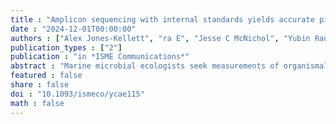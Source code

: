 ```yaml
---
title : "Amplicon sequencing with internal standards yields accurate picocyanobacteria cell abundances as validated with flow cytometry"
date : "2024-12-01T00:00:00"
authors : ["Alex Jones-Kellett", "ra E", "Jesse C McNichol", "Yubin Raut", "Kelsy R Cain", "François Ribalet", "E Virginia Armbrust", "Michael J Follows", "Jed A Fuhrman"]
publication_types : ["2"]
publication : "in *ISME Communications*"
abstract : "Marine microbial ecologists seek measurements of organismal abundance and diversity at high taxonomic resolution to understand ecosystem state and function. Conventional flow cytometry accurately estimates microbial cell abundance but only discerns broad groups with distinct optical properties. While amplicon sequencing resolves more comprehensive diversity within microbiomes, it typically only provides relative organismal abundances within samples, not absolute abundance changes. Internal genomic standards offer a solution for absolute amplicon-based measures. Here, we spiked genomic standards into plankton samples from surface seawater, gathered at 46-kilometer intervals along a cruise transect spanning the southern California Current System and the oligotrophic North Pacific Subtropical Gyre. This enabled evaluation of the absolute volumetric gene copy abundances of 16S rRNA Amplicon Sequence Variants (amplified with 515Y-926R universal primers, quantitatively validated with mock communities) and cell abundances of picocyanobacteria with known genomic 16S copy numbers. Comparison of amplicon-derived cell abundances of Prochlorococcus and Synechococcus with flow cytometry data from nearby locations yielded nearly identical results (slope = 1.01; Pearson’s r = 0.9942). Our findings show that this amplicon sequencing protocol combined with genomic internal standards accurately measures absolute cell counts of marine picocyanobacteria in complex field samples. By extension, we expect this approach reasonably estimates volumetric gene copies for other amplified taxa in these samples."
featured : false
share : false
doi : "10.1093/ismeco/ycae115"
math : false
---
```

